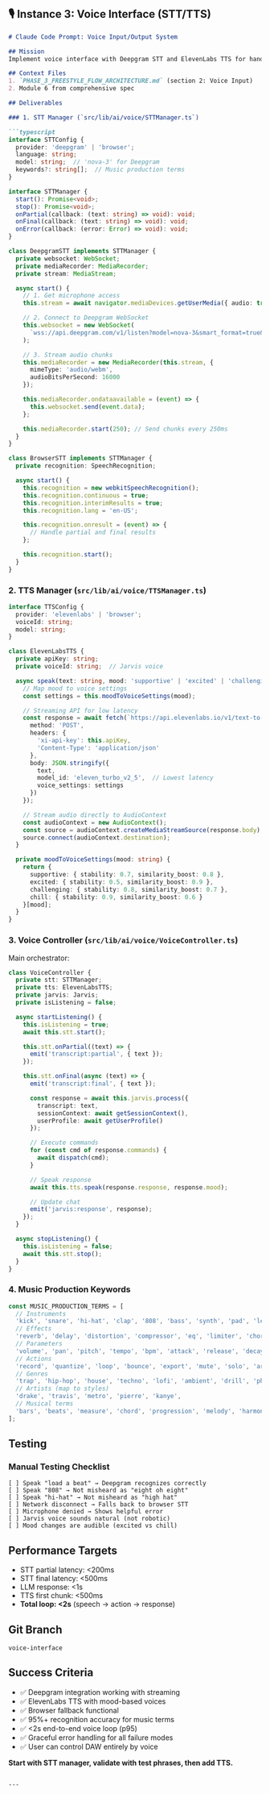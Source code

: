 ## 🎙️ Instance 3: Voice Interface (STT/TTS)

```markdown
# Claude Code Prompt: Voice Input/Output System

## Mission
Implement voice interface with Deepgram STT and ElevenLabs TTS for hands-free DAW control.

## Context Files
1. `PHASE_3_FREESTYLE_FLOW_ARCHITECTURE.md` (section 2: Voice Input)
2. Module 6 from comprehensive spec

## Deliverables

### 1. STT Manager (`src/lib/ai/voice/STTManager.ts`)

```typescript
interface STTConfig {
  provider: 'deepgram' | 'browser';
  language: string;
  model: string;  // 'nova-3' for Deepgram
  keywords?: string[];  // Music production terms
}

interface STTManager {
  start(): Promise<void>;
  stop(): Promise<void>;
  onPartial(callback: (text: string) => void): void;
  onFinal(callback: (text: string) => void): void;
  onError(callback: (error: Error) => void): void;
}

class DeepgramSTT implements STTManager {
  private websocket: WebSocket;
  private mediaRecorder: MediaRecorder;
  private stream: MediaStream;

  async start() {
    // 1. Get microphone access
    this.stream = await navigator.mediaDevices.getUserMedia({ audio: true });

    // 2. Connect to Deepgram WebSocket
    this.websocket = new WebSocket(
      `wss://api.deepgram.com/v1/listen?model=nova-3&smart_format=true&keywords=${MUSIC_TERMS.join(':')}`
    );

    // 3. Stream audio chunks
    this.mediaRecorder = new MediaRecorder(this.stream, {
      mimeType: 'audio/webm',
      audioBitsPerSecond: 16000
    });

    this.mediaRecorder.ondataavailable = (event) => {
      this.websocket.send(event.data);
    };

    this.mediaRecorder.start(250); // Send chunks every 250ms
  }
}

class BrowserSTT implements STTManager {
  private recognition: SpeechRecognition;

  async start() {
    this.recognition = new webkitSpeechRecognition();
    this.recognition.continuous = true;
    this.recognition.interimResults = true;
    this.recognition.lang = 'en-US';

    this.recognition.onresult = (event) => {
      // Handle partial and final results
    };

    this.recognition.start();
  }
}
```

### 2. TTS Manager (`src/lib/ai/voice/TTSManager.ts`)

```typescript
interface TTSConfig {
  provider: 'elevenlabs' | 'browser';
  voiceId: string;
  model: string;
}

class ElevenLabsTTS {
  private apiKey: string;
  private voiceId: string;  // Jarvis voice

  async speak(text: string, mood: 'supportive' | 'excited' | 'challenging' | 'chill'): Promise<void> {
    // Map mood to voice settings
    const settings = this.moodToVoiceSettings(mood);

    // Streaming API for low latency
    const response = await fetch(`https://api.elevenlabs.io/v1/text-to-speech/${this.voiceId}/stream`, {
      method: 'POST',
      headers: {
        'xi-api-key': this.apiKey,
        'Content-Type': 'application/json'
      },
      body: JSON.stringify({
        text,
        model_id: 'eleven_turbo_v2_5',  // Lowest latency
        voice_settings: settings
      })
    });

    // Stream audio directly to AudioContext
    const audioContext = new AudioContext();
    const source = audioContext.createMediaStreamSource(response.body);
    source.connect(audioContext.destination);
  }

  private moodToVoiceSettings(mood: string) {
    return {
      supportive: { stability: 0.7, similarity_boost: 0.8 },
      excited: { stability: 0.5, similarity_boost: 0.9 },
      challenging: { stability: 0.8, similarity_boost: 0.7 },
      chill: { stability: 0.9, similarity_boost: 0.6 }
    }[mood];
  }
}
```

### 3. Voice Controller (`src/lib/ai/voice/VoiceController.ts`)

Main orchestrator:

```typescript
class VoiceController {
  private stt: STTManager;
  private tts: ElevenLabsTTS;
  private jarvis: Jarvis;
  private isListening = false;

  async startListening() {
    this.isListening = true;
    await this.stt.start();

    this.stt.onPartial((text) => {
      emit('transcript:partial', { text });
    });

    this.stt.onFinal(async (text) => {
      emit('transcript:final', { text });

      const response = await this.jarvis.process({
        transcript: text,
        sessionContext: await getSessionContext(),
        userProfile: await getUserProfile()
      });

      // Execute commands
      for (const cmd of response.commands) {
        await dispatch(cmd);
      }

      // Speak response
      await this.tts.speak(response.response, response.mood);

      // Update chat
      emit('jarvis:response', response);
    });
  }

  async stopListening() {
    this.isListening = false;
    await this.stt.stop();
  }
}
```

### 4. Music Production Keywords

```typescript
const MUSIC_PRODUCTION_TERMS = [
  // Instruments
  'kick', 'snare', 'hi-hat', 'clap', '808', 'bass', 'synth', 'pad', 'lead', 'vocals',
  // Effects
  'reverb', 'delay', 'distortion', 'compressor', 'eq', 'limiter', 'chorus', 'phaser',
  // Parameters
  'volume', 'pan', 'pitch', 'tempo', 'bpm', 'attack', 'release', 'decay', 'sustain',
  // Actions
  'record', 'quantize', 'loop', 'bounce', 'export', 'mute', 'solo', 'arm',
  // Genres
  'trap', 'hip-hop', 'house', 'techno', 'lofi', 'ambient', 'drill', 'phonk',
  // Artists (map to styles)
  'drake', 'travis', 'metro', 'pierre', 'kanye',
  // Musical terms
  'bars', 'beats', 'measure', 'chord', 'progression', 'melody', 'harmony'
];
```

## Testing

### Manual Testing Checklist
```
[ ] Speak "load a beat" → Deepgram recognizes correctly
[ ] Speak "808" → Not misheard as "eight oh eight"
[ ] Speak "hi-hat" → Not misheard as "high hat"
[ ] Network disconnect → Falls back to browser STT
[ ] Microphone denied → Shows helpful error
[ ] Jarvis voice sounds natural (not robotic)
[ ] Mood changes are audible (excited vs chill)
```

## Performance Targets
- STT partial latency: <200ms
- STT final latency: <500ms
- LLM response: <1s
- TTS first chunk: <500ms
- **Total loop: <2s** (speech → action → response)

## Git Branch
`voice-interface`

## Success Criteria
- ✅ Deepgram integration working with streaming
- ✅ ElevenLabs TTS with mood-based voices
- ✅ Browser fallback functional
- ✅ 95%+ recognition accuracy for music terms
- ✅ <2s end-to-end voice loop (p95)
- ✅ Graceful error handling for all failure modes
- ✅ User can control DAW entirely by voice

**Start with STT manager, validate with test phrases, then add TTS.**
```

---

